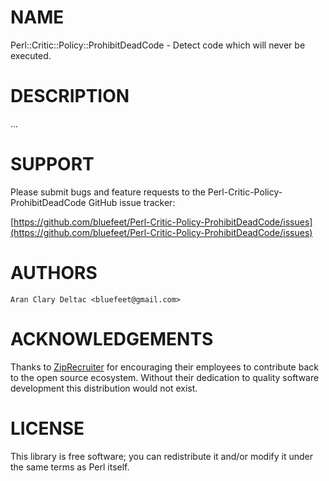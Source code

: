 # NAME

Perl::Critic::Policy::ProhibitDeadCode - Detect code which will never
be executed.

# DESCRIPTION

...

# SUPPORT

Please submit bugs and feature requests to the
Perl-Critic-Policy-ProhibitDeadCode GitHub issue tracker:

[https://github.com/bluefeet/Perl-Critic-Policy-ProhibitDeadCode/issues](https://github.com/bluefeet/Perl-Critic-Policy-ProhibitDeadCode/issues)

# AUTHORS

```
Aran Clary Deltac <bluefeet@gmail.com>
```

# ACKNOWLEDGEMENTS

Thanks to [ZipRecruiter](https://www.ziprecruiter.com/)
for encouraging their employees to contribute back to the open
source ecosystem.  Without their dedication to quality software
development this distribution would not exist.

# LICENSE

This library is free software; you can redistribute it and/or modify
it under the same terms as Perl itself.

